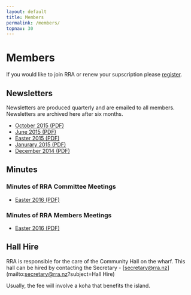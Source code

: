 ```yaml
---
layout: default
title: Members
permalink: /members/
topnav: 30
---
```



# Members

If you would like to join RRA or renew your supscription please [register](/register/).


## Newsletters

Newsletters are produced quarterly and are emailed to all members. Newsletters are archived here after six months.

- [October 2015 (PDF)](/assets/newsletters/RRA_Newsletter_2015_10.pdf)
- [June 2015 (PDF)](/assets/newsletters/RRA_Newsletter_2015_06.pdf)
- [Easter 2015 (PDF)](/assets/newsletters/RRA_Newsletter_2015_03.pdf)
- [Janurary 2015 (PDF)](/assets/newsletters/RRA_Newsletter_2015_01.pdf)
- [December 2014 (PDF)](/assets/newsletters/RRA_Newsletter_2014_12.pdf)

## Minutes

### Minutes of RRA Committee Meetings
- [Easter 2016 (PDF)](/assets/minutes/2016_03_24_RRA_Committee_Minutes.pdf)

### Minutes of RRA Members Meetings
- [Easter 2016 (PDF)](/assets/minutes/2016_03_27_RRA_Members_Minutes.pdf)


## Hall Hire

RRA is responsible for the care of the Community Hall on the wharf. This hall can be hired by contacting the Secretary - [secretary@rra.nz](mailto:secretary@rra.nz?subject=Hall Hire)

Usually, the fee will involve a koha that benefits the island.
